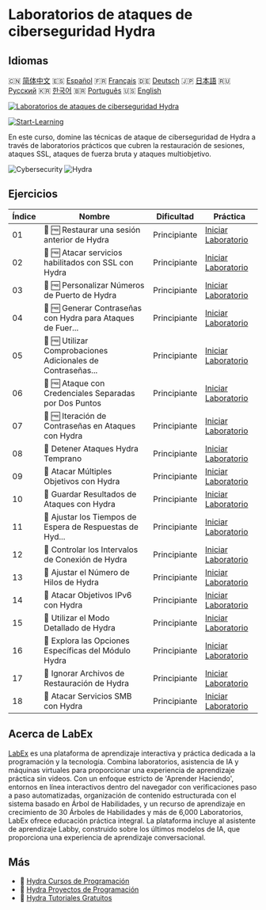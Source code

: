 # Laboratorios de ataques de ciberseguridad Hydra

## Idiomas

🇨🇳 [简体中文](README_zh.md) 🇪🇸 [Español](README_es.md) 🇫🇷 [Français](README_fr.md) 🇩🇪 [Deutsch](README_de.md) 🇯🇵 [日本語](README_ja.md) 🇷🇺 [Русский](README_ru.md) 🇰🇷 [한국어](README_ko.md) 🇧🇷 [Português](README_pt.md) 🇺🇸 [English](README.md) 

[![Laboratorios de ataques de ciberseguridad Hydra](https://cover-creator.labex.io/hydra-cybersecurity-attack-labs.png?lang=es)](https://labex.io/es/courses/hydra-cybersecurity-attack-labs)

[![Start-Learning](https://img.shields.io/badge/Start-Learning-whitesmoke?style=for-the-badge)](https://labex.io/es/courses/hydra-cybersecurity-attack-labs)

En este curso, domine las técnicas de ataque de ciberseguridad de Hydra a través de laboratorios prácticos que cubren la restauración de sesiones, ataques SSL, ataques de fuerza bruta y ataques multiobjetivo.

![Cybersecurity](https://img.shields.io/badge/Cybersecurity-whitesmoke?style=for-the-badge&logo=cybersecurity)
![Hydra](https://img.shields.io/badge/Hydra-whitesmoke?style=for-the-badge&logo=hydra)


## Ejercicios

|   Índice | Nombre                                                      | Dificultad   | Práctica                                                                                                                                                                 |
|----------|-------------------------------------------------------------|--------------|--------------------------------------------------------------------------------------------------------------------------------------------------------------------------|
|       01 | 🧩 🆓 Restaurar una sesión anterior de Hydra                | Principiante | <a target='_blank' href='https://labex.io/es/labs/hydra-restore-a-previous-hydra-session-550772?course=hydra-cybersecurity-attack-labs'>Iniciar Laboratorio</a>          |
|       02 | 🧩 🆓 Atacar servicios habilitados con SSL con Hydra        | Principiante | <a target='_blank' href='https://labex.io/es/labs/hydra-attack-ssl-enabled-services-with-hydra-550762?course=hydra-cybersecurity-attack-labs'>Iniciar Laboratorio</a>    |
|       03 | 🧩 🆓 Personalizar Números de Puerto de Hydra               | Principiante | <a target='_blank' href='https://labex.io/es/labs/hydra-customize-hydra-port-numbers-550765?course=hydra-cybersecurity-attack-labs'>Iniciar Laboratorio</a>              |
|       04 | 🧩 🆓 Generar Contraseñas con Hydra para Ataques de Fuer... | Principiante | <a target='_blank' href='https://labex.io/es/labs/hydra-generate-passwords-with-hydra-brute-force-550769?course=hydra-cybersecurity-attack-labs'>Iniciar Laboratorio</a> |
|       05 | 🧩 🆓 Utilizar Comprobaciones Adicionales de Contraseñas... | Principiante | <a target='_blank' href='https://labex.io/es/labs/hydra-use-additional-hydra-password-checks-550776?course=hydra-cybersecurity-attack-labs'>Iniciar Laboratorio</a>      |
|       06 | 🧩 🆓 Ataque con Credenciales Separadas por Dos Puntos      | Principiante | <a target='_blank' href='https://labex.io/es/labs/hydra-attack-with-colon-separated-credentials-550763?course=hydra-cybersecurity-attack-labs'>Iniciar Laboratorio</a>   |
|       07 | 🧩 🆓 Iteración de Contraseñas en Ataques con Hydra         | Principiante | <a target='_blank' href='https://labex.io/es/labs/hydra-loop-passwords-in-hydra-attacks-550771?course=hydra-cybersecurity-attack-labs'>Iniciar Laboratorio</a>           |
|       08 | 🧩  Detener Ataques Hydra Temprano                          | Principiante | <a target='_blank' href='https://labex.io/es/labs/hydra-stop-hydra-attacks-early-550774?course=hydra-cybersecurity-attack-labs'>Iniciar Laboratorio</a>                  |
|       09 | 🧩  Atacar Múltiples Objetivos con Hydra                    | Principiante | <a target='_blank' href='https://labex.io/es/labs/hydra-attack-multiple-targets-with-hydra-550760?course=hydra-cybersecurity-attack-labs'>Iniciar Laboratorio</a>        |
|       10 | 🧩  Guardar Resultados de Ataques con Hydra                 | Principiante | <a target='_blank' href='https://labex.io/es/labs/hydra-save-hydra-attack-results-550773?course=hydra-cybersecurity-attack-labs'>Iniciar Laboratorio</a>                 |
|       11 | 🧩  Ajustar los Tiempos de Espera de Respuestas de Hyd...   | Principiante | <a target='_blank' href='https://labex.io/es/labs/hydra-fine-tune-hydra-response-wait-times-550768?course=hydra-cybersecurity-attack-labs'>Iniciar Laboratorio</a>       |
|       12 | 🧩  Controlar los Intervalos de Conexión de Hydra           | Principiante | <a target='_blank' href='https://labex.io/es/labs/hydra-control-hydra-connection-intervals-550764?course=hydra-cybersecurity-attack-labs'>Iniciar Laboratorio</a>        |
|       13 | 🧩  Ajustar el Número de Hilos de Hydra                     | Principiante | <a target='_blank' href='https://labex.io/es/labs/hydra-adjust-hydra-thread-counts-550758?course=hydra-cybersecurity-attack-labs'>Iniciar Laboratorio</a>                |
|       14 | 🧩  Atacar Objetivos IPv6 con Hydra                         | Principiante | <a target='_blank' href='https://labex.io/es/labs/hydra-attack-ipv6-targets-with-hydra-550759?course=hydra-cybersecurity-attack-labs'>Iniciar Laboratorio</a>            |
|       15 | 🧩  Utilizar el Modo Detallado de Hydra                     | Principiante | <a target='_blank' href='https://labex.io/es/labs/hydra-use-hydra-verbose-mode-550777?course=hydra-cybersecurity-attack-labs'>Iniciar Laboratorio</a>                    |
|       16 | 🧩  Explora las Opciones Específicas del Módulo Hydra       | Principiante | <a target='_blank' href='https://labex.io/es/labs/hydra-explore-hydra-module-specific-options-550767?course=hydra-cybersecurity-attack-labs'>Iniciar Laboratorio</a>     |
|       17 | 🧩  Ignorar Archivos de Restauración de Hydra               | Principiante | <a target='_blank' href='https://labex.io/es/labs/hydra-ignore-hydra-restore-files-550770?course=hydra-cybersecurity-attack-labs'>Iniciar Laboratorio</a>                |
|       18 | 🧩  Atacar Servicios SMB con Hydra                          | Principiante | <a target='_blank' href='https://labex.io/es/labs/hydra-attack-smb-services-with-hydra-550761?course=hydra-cybersecurity-attack-labs'>Iniciar Laboratorio</a>            |

## Acerca de LabEx

[LabEx](https://labex.io) es una plataforma de aprendizaje interactiva y práctica dedicada a la programación y la tecnología. Combina laboratorios, asistencia de IA y máquinas virtuales para proporcionar una experiencia de aprendizaje práctica sin videos. Con un enfoque estricto de 'Aprender Haciendo', entornos en línea interactivos dentro del navegador con verificaciones paso a paso automatizadas, organización de contenido estructurada con el sistema basado en Árbol de Habilidades, y un recurso de aprendizaje en crecimiento de 30 Árboles de Habilidades y más de 6,000 Laboratorios, LabEx ofrece educación práctica integral. La plataforma incluye al asistente de aprendizaje Labby, construido sobre los últimos modelos de IA, que proporciona una experiencia de aprendizaje conversacional.

## Más

- 🔗 [Hydra Cursos de Programación](https://github.com/labex-labs/awesome-programming-courses)
- 🔗 [Hydra Proyectos de Programación](https://github.com/labex-labs/awesome-programming-projects)
- 🔗 [Hydra Tutoriales Gratuitos](https://github.com/labex-labs/hydra-free-tutorials)

